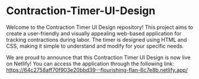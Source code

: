 # Contraction-Timer-UI-Design
Welcome to the Contraction Timer UI Design repository! This project aims to create a user-friendly and visually appealing web-based application for tracking contractions during labor. The timer is designed using HTML and CSS, making it simple to understand and modify for your specific needs.

We are proud to announce that this Contraction Timer UI Design is now live on Netlify! You can access the application through the following link:
https://64c2758aff70f903e20bbd39--flourishing-flan-6c7e8b.netlify.app/
